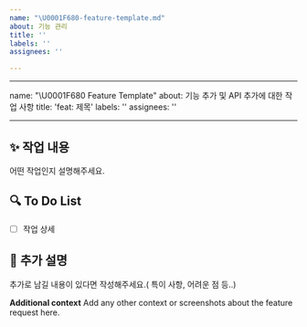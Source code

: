 ```yaml
---
name: "\U0001F680-feature-template.md"
about: 기능 관리
title: ''
labels: ''
assignees: ''

---
```


---
name: "\U0001F680 Feature Template"
about: 기능 추가 및 API 추가에 대한 작업 사항
title: 'feat: 제목'
labels: ''
assignees: ''

---

## ✨ 작업 내용
어떤 작업인지 설명해주세요.

## 🔍 To Do List
- [ ] 작업 상세

## 📌 추가 설명
추가로 남길 내용이 있다면 작성해주세요.( 특이 사항, 어려운 점 등..)


**Additional context**
Add any other context or screenshots about the feature request here.
